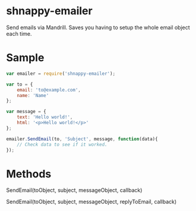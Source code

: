 shnappy-emailer
===============

Send emails via Mandrill. Saves you having to setup the whole email object each time.

Sample
=====

```javascript
var emailer = require('shnappy-emailer');
```

```javascript
var to = {
    email: 'to@example.com',
    name: 'Name'
};

var message = {
    text: 'Hello world!',
    html: '<p>Hello world!</p>'
};

emailer.SendEmail(to, 'Subject', message, function(data){
    // Check data to see if it worked.
});
```

Methods
=======

SendEmail(toObject, subject, messageObject, callback)

SendEmail(toObject, subject, messageObject, replyToEmail, callback)